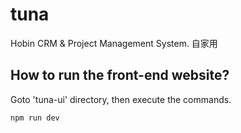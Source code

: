 # tuna
Hobin CRM & Project Management System.
自家用

## How to run the front-end website?

Goto 'tuna-ui' directory, then execute the commands.
```
npm run dev
```
